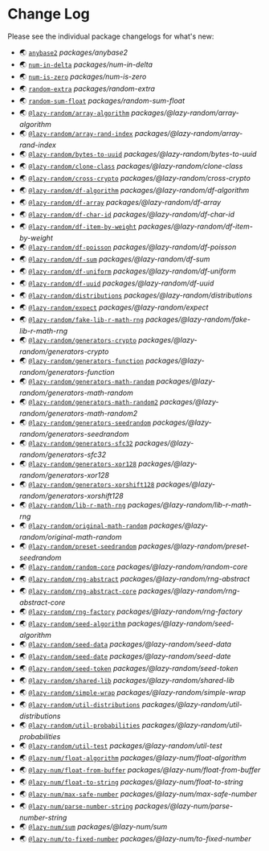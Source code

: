 # Change Log

Please see the individual package changelogs for what's new:

* 🌏 [`anybase2`](./packages/anybase2/CHANGELOG.md "packages/anybase2") *packages/anybase2*
* 🌏 [`num-in-delta`](./packages/num-in-delta/CHANGELOG.md "packages/num-in-delta") *packages/num-in-delta*
* 🌏 [`num-is-zero`](./packages/num-is-zero/CHANGELOG.md "packages/num-is-zero") *packages/num-is-zero*
* 🌏 [`random-extra`](./packages/random-extra/CHANGELOG.md "packages/random-extra") *packages/random-extra*
* 🌏 [`random-sum-float`](./packages/random-sum-float/CHANGELOG.md "packages/random-sum-float") *packages/random-sum-float*
* 🌏 [`@lazy-random/array-algorithm`](./packages/@lazy-random/array-algorithm/CHANGELOG.md "packages/@lazy-random/array-algorithm") *packages/@lazy-random/array-algorithm*
* 🌏 [`@lazy-random/array-rand-index`](./packages/@lazy-random/array-rand-index/CHANGELOG.md "packages/@lazy-random/array-rand-index") *packages/@lazy-random/array-rand-index*
* 🌏 [`@lazy-random/bytes-to-uuid`](./packages/@lazy-random/bytes-to-uuid/CHANGELOG.md "packages/@lazy-random/bytes-to-uuid") *packages/@lazy-random/bytes-to-uuid*
* 🌏 [`@lazy-random/clone-class`](./packages/@lazy-random/clone-class/CHANGELOG.md "packages/@lazy-random/clone-class") *packages/@lazy-random/clone-class*
* 🌏 [`@lazy-random/cross-crypto`](./packages/@lazy-random/cross-crypto/CHANGELOG.md "packages/@lazy-random/cross-crypto") *packages/@lazy-random/cross-crypto*
* 🌏 [`@lazy-random/df-algorithm`](./packages/@lazy-random/df-algorithm/CHANGELOG.md "packages/@lazy-random/df-algorithm") *packages/@lazy-random/df-algorithm*
* 🌏 [`@lazy-random/df-array`](./packages/@lazy-random/df-array/CHANGELOG.md "packages/@lazy-random/df-array") *packages/@lazy-random/df-array*
* 🌏 [`@lazy-random/df-char-id`](./packages/@lazy-random/df-char-id/CHANGELOG.md "packages/@lazy-random/df-char-id") *packages/@lazy-random/df-char-id*
* 🌏 [`@lazy-random/df-item-by-weight`](./packages/@lazy-random/df-item-by-weight/CHANGELOG.md "packages/@lazy-random/df-item-by-weight") *packages/@lazy-random/df-item-by-weight*
* 🌏 [`@lazy-random/df-poisson`](./packages/@lazy-random/df-poisson/CHANGELOG.md "packages/@lazy-random/df-poisson") *packages/@lazy-random/df-poisson*
* 🌏 [`@lazy-random/df-sum`](./packages/@lazy-random/df-sum/CHANGELOG.md "packages/@lazy-random/df-sum") *packages/@lazy-random/df-sum*
* 🌏 [`@lazy-random/df-uniform`](./packages/@lazy-random/df-uniform/CHANGELOG.md "packages/@lazy-random/df-uniform") *packages/@lazy-random/df-uniform*
* 🌏 [`@lazy-random/df-uuid`](./packages/@lazy-random/df-uuid/CHANGELOG.md "packages/@lazy-random/df-uuid") *packages/@lazy-random/df-uuid*
* 🌏 [`@lazy-random/distributions`](./packages/@lazy-random/distributions/CHANGELOG.md "packages/@lazy-random/distributions") *packages/@lazy-random/distributions*
* 🌏 [`@lazy-random/expect`](./packages/@lazy-random/expect/CHANGELOG.md "packages/@lazy-random/expect") *packages/@lazy-random/expect*
* 🌏 [`@lazy-random/fake-lib-r-math-rng`](./packages/@lazy-random/fake-lib-r-math-rng/CHANGELOG.md "packages/@lazy-random/fake-lib-r-math-rng") *packages/@lazy-random/fake-lib-r-math-rng*
* 🌏 [`@lazy-random/generators-crypto`](./packages/@lazy-random/generators-crypto/CHANGELOG.md "packages/@lazy-random/generators-crypto") *packages/@lazy-random/generators-crypto*
* 🌏 [`@lazy-random/generators-function`](./packages/@lazy-random/generators-function/CHANGELOG.md "packages/@lazy-random/generators-function") *packages/@lazy-random/generators-function*
* 🌏 [`@lazy-random/generators-math-random`](./packages/@lazy-random/generators-math-random/CHANGELOG.md "packages/@lazy-random/generators-math-random") *packages/@lazy-random/generators-math-random*
* 🌏 [`@lazy-random/generators-math-random2`](./packages/@lazy-random/generators-math-random2/CHANGELOG.md "packages/@lazy-random/generators-math-random2") *packages/@lazy-random/generators-math-random2*
* 🌏 [`@lazy-random/generators-seedrandom`](./packages/@lazy-random/generators-seedrandom/CHANGELOG.md "packages/@lazy-random/generators-seedrandom") *packages/@lazy-random/generators-seedrandom*
* 🌏 [`@lazy-random/generators-sfc32`](./packages/@lazy-random/generators-sfc32/CHANGELOG.md "packages/@lazy-random/generators-sfc32") *packages/@lazy-random/generators-sfc32*
* 🌏 [`@lazy-random/generators-xor128`](./packages/@lazy-random/generators-xor128/CHANGELOG.md "packages/@lazy-random/generators-xor128") *packages/@lazy-random/generators-xor128*
* 🌏 [`@lazy-random/generators-xorshift128`](./packages/@lazy-random/generators-xorshift128/CHANGELOG.md "packages/@lazy-random/generators-xorshift128") *packages/@lazy-random/generators-xorshift128*
* 🌏 [`@lazy-random/lib-r-math-rng`](./packages/@lazy-random/lib-r-math-rng/CHANGELOG.md "packages/@lazy-random/lib-r-math-rng") *packages/@lazy-random/lib-r-math-rng*
* 🌏 [`@lazy-random/original-math-random`](./packages/@lazy-random/original-math-random/CHANGELOG.md "packages/@lazy-random/original-math-random") *packages/@lazy-random/original-math-random*
* 🌏 [`@lazy-random/preset-seedrandom`](./packages/@lazy-random/preset-seedrandom/CHANGELOG.md "packages/@lazy-random/preset-seedrandom") *packages/@lazy-random/preset-seedrandom*
* 🌏 [`@lazy-random/random-core`](./packages/@lazy-random/random-core/CHANGELOG.md "packages/@lazy-random/random-core") *packages/@lazy-random/random-core*
* 🌏 [`@lazy-random/rng-abstract`](./packages/@lazy-random/rng-abstract/CHANGELOG.md "packages/@lazy-random/rng-abstract") *packages/@lazy-random/rng-abstract*
* 🌏 [`@lazy-random/rng-abstract-core`](./packages/@lazy-random/rng-abstract-core/CHANGELOG.md "packages/@lazy-random/rng-abstract-core") *packages/@lazy-random/rng-abstract-core*
* 🌏 [`@lazy-random/rng-factory`](./packages/@lazy-random/rng-factory/CHANGELOG.md "packages/@lazy-random/rng-factory") *packages/@lazy-random/rng-factory*
* 🌏 [`@lazy-random/seed-algorithm`](./packages/@lazy-random/seed-algorithm/CHANGELOG.md "packages/@lazy-random/seed-algorithm") *packages/@lazy-random/seed-algorithm*
* 🌏 [`@lazy-random/seed-data`](./packages/@lazy-random/seed-data/CHANGELOG.md "packages/@lazy-random/seed-data") *packages/@lazy-random/seed-data*
* 🌏 [`@lazy-random/seed-date`](./packages/@lazy-random/seed-date/CHANGELOG.md "packages/@lazy-random/seed-date") *packages/@lazy-random/seed-date*
* 🌏 [`@lazy-random/seed-token`](./packages/@lazy-random/seed-token/CHANGELOG.md "packages/@lazy-random/seed-token") *packages/@lazy-random/seed-token*
* 🌏 [`@lazy-random/shared-lib`](./packages/@lazy-random/shared-lib/CHANGELOG.md "packages/@lazy-random/shared-lib") *packages/@lazy-random/shared-lib*
* 🌏 [`@lazy-random/simple-wrap`](./packages/@lazy-random/simple-wrap/CHANGELOG.md "packages/@lazy-random/simple-wrap") *packages/@lazy-random/simple-wrap*
* 🌏 [`@lazy-random/util-distributions`](./packages/@lazy-random/util-distributions/CHANGELOG.md "packages/@lazy-random/util-distributions") *packages/@lazy-random/util-distributions*
* 🌏 [`@lazy-random/util-probabilities`](./packages/@lazy-random/util-probabilities/CHANGELOG.md "packages/@lazy-random/util-probabilities") *packages/@lazy-random/util-probabilities*
* 🌏 [`@lazy-random/util-test`](./packages/@lazy-random/util-test/CHANGELOG.md "packages/@lazy-random/util-test") *packages/@lazy-random/util-test*
* 🌏 [`@lazy-num/float-algorithm`](./packages/@lazy-num/float-algorithm/CHANGELOG.md "packages/@lazy-num/float-algorithm") *packages/@lazy-num/float-algorithm*
* 🌏 [`@lazy-num/float-from-buffer`](./packages/@lazy-num/float-from-buffer/CHANGELOG.md "packages/@lazy-num/float-from-buffer") *packages/@lazy-num/float-from-buffer*
* 🌏 [`@lazy-num/float-to-string`](./packages/@lazy-num/float-to-string/CHANGELOG.md "packages/@lazy-num/float-to-string") *packages/@lazy-num/float-to-string*
* 🌏 [`@lazy-num/max-safe-number`](./packages/@lazy-num/max-safe-number/CHANGELOG.md "packages/@lazy-num/max-safe-number") *packages/@lazy-num/max-safe-number*
* 🌏 [`@lazy-num/parse-number-string`](./packages/@lazy-num/parse-number-string/CHANGELOG.md "packages/@lazy-num/parse-number-string") *packages/@lazy-num/parse-number-string*
* 🌏 [`@lazy-num/sum`](./packages/@lazy-num/sum/CHANGELOG.md "packages/@lazy-num/sum") *packages/@lazy-num/sum*
* 🌏 [`@lazy-num/to-fixed-number`](./packages/@lazy-num/to-fixed-number/CHANGELOG.md "packages/@lazy-num/to-fixed-number") *packages/@lazy-num/to-fixed-number*

